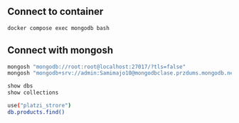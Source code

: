 ## Connect to container

```sh
docker compose exec mongodb bash
```

## Connect with mongosh

```sh
mongosh "mongodb://root:root@localhost:27017/?tls=false"
mongosh "mongodb+srv://admin:Samimajo10@mongodbclase.przdums.mongodb.net/"
```

```sh
show dbs
show collections
```

```sh
use("platzi_strore")
db.products.find()
```